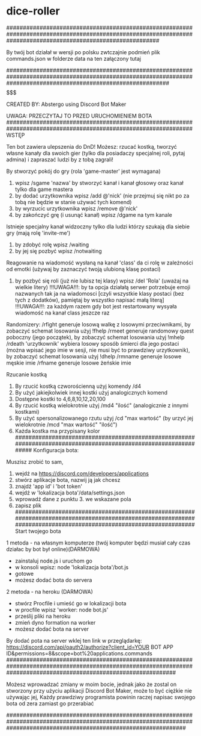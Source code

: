 # dice-roller
##############################################################################################################################################################


By twój bot działał w wersji po polsku zwtczajnie podmień plik commands.json w folderze data na ten załączony tutaj


################################################################################################################################################################# 
$$$$$$$$$$$$$$$$$$$$$$$$$$$$$$$$$$$$$$$$$$$$$$$$$$$$$$$$$$$$$$$$$$$$$$$$$$$$$$$$$$$$$$$$$$$$$$$$$$$$$$$

CREATED BY: Abstergo using Discord Bot Maker

$$$$$$$$$$$$$$$$$$$$$$$$$$$$$$$$$$$$$$$$$$$$$$$$$$$$$$$$$$$$$$$$$$$$$$$$$$$$$$$$$$$$$$$$$$$$$$$$$$$$$$$$$$$$
UWAGA: PRZECZYTAJ TO PRZED URUCHOMIENIEM BOTA
################################################################################################################
WSTĘP

Ten bot zawiera ulepszenia do DnD! Możesz: rzucać kostką, tworzyć własne kanały dla swoich gier (tylko dla posiadaczy specjalnej roli, pytaj admina)
i zapraszać ludzi by z tobą zagrali!

By stworzyć pokój do gry (rola 'game-master' jest wymagana)
1. wpisz /sgame 'nazwa' by stworzyć kanał i kanał głosowy oraz kanał tylko dla game mastera
2. by dodać urzytkownika wpisz /add @'nick' (nie przejmuj się nikt po za tobą nie będzie w stanie używać tych komend)
3. by wyrzucic urzytkownika wpisz /remove @'nick'
4. by zakończyć grę (i usunąć kanał) wpisz /dgame na tym kanale

Istnieje specjalny kanał widzoczny tylko dla ludzi którzy szukają dla siebie gry (mają rolę 'invite-me')
1. by zdobyć rolę wpisz /waiting
2. by jej się pozbyć wpisz /notwaiting

Reagowanie na wiadomość wysłaną na kanał 'class' da ci rolę w zależności od emotki 
(używaj by zaznaczyć twoją ulubioną klasę postaci)
1. by pozbyć się roli (już nie lubisz tej klasy) wpisz /del 'Rola' (uważaj na wielkie litery)
!!!UWAGA!!!: by ta opcja działałą serwer potrzebuje emoji nazwanych tak ja na wiadomosci [czyli wszystkie klasy postaci (bez tych z dodatków), pamiętaj by wszystko napisać małą literą]
!!!UWAGA!!!: za każdym razem gdy bot jest restartowany wysyała wiadomość na kanał class jeszcze raz

Randomizery:
/rfight generuje losową walkę z losowymi przeciwnikami, by zobaczyć schemat losowania użyj !fhelp
/rmeet generuje randomowy quest poboczny (jego początek), by zobaczyć schemat losowania użyj !mhelp
/rdeath 'urzytkownik' wybiera losowy sposób śmierci dla jego postaci (można wpisać jego imie w sesji, nie musi być to prawdziwy urzytkownik), by zobaczyć schemat losowania użyj !dhelp
/rmname generuje losowe męskie imie
/rfname generuje losowe żeńskie imie

Rzucanie kostką
1. By rzucić kostką czworościenną użyj komendy /d4
2. By użyć jakiejkolwiek innej kostki użyj analogicznych komend
3. Dostępne kostki to 4,6,8,10,12,20,100
4. By rzucić kostką wielokrotnie użyj /md4 "ilość" (analogicznie z innymi kostkami)
5. By użyć spersonalizowanego rzutu użyj /cd "max wartość" (by urzyć jej wielokrotnie /mcd "max wartość" "ilość")
6. Każda kostka ma przypisany kolor
#################################################################################################################
Konfiguracja bota:

Muszisz zrobić to sam,
1. wejdź na https://discord.com/developers/applications
2. stwórz aplikacje bota, nazwij ją jak chcesz
3. znajdź 'app id' i 'bot token'
4. wejdź w  'lokalizacja bota'/data/settings.json
5. wprowadź dane z punktu 3. we wskazane pola
6. zapisz plik
##################################################################################################################################################################
Start twojego bota

1 metoda - na własnym komputerze (twój komputer będzi musiał cały czas działac by bot był online)(DARMOWA)

- zainstaluj node.js i uruchom go
- w konsoli wpisz: node 'lokalizacja bota'/bot.js
- gotowe
- możesz dodać bota do servera

2 metoda - na heroku (DARMOWA)
- stwórz Procfile i umieść go w lokalizacji bota
- w procfile wpisz 'worker: node bot.js'
- prześlij pliki na heroku
- zmień dyno formation na worker 
- możesz dodać bota na server

By dodać pota na server wklej ten link w przeglądarkę: https://discord.com/api/oauth2/authorize?client_id=YOUR BOT APP ID&permissions=8&scope=bot%20applications.commands
###################################################################################################################################################################

Możesz wprowadzać zmiany w moim bocie, jednak jako że zostal on stworzony przy użyciu aplikacji Discord Bot Maker, może to być ciężkie nie używając jej,
Każdy prawdziwy programista powinin raczej napisac swojego bota od zera zamiast go przerabiać

######################################################################################################################################################################